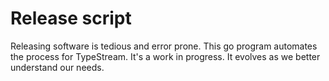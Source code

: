 # Release script

Releasing software is tedious and error prone. This go program automates the
process for TypeStream. It's a work in progress. It evolves as we better
understand our needs.

